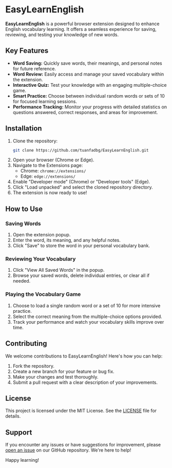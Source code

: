 # EasyLearnEnglish

**EasyLearnEnglish** is a powerful browser extension designed to enhance English vocabulary learning. It offers a seamless experience for saving, reviewing, and testing your knowledge of new words.

## Key Features

- **Word Saving:** Quickly save words, their meanings, and personal notes for future reference.
- **Word Review:** Easily access and manage your saved vocabulary within the extension.
- **Interactive Quiz:** Test your knowledge with an engaging multiple-choice game.
- **Smart Practice:** Choose between individual random words or sets of 10 for focused learning sessions.
- **Performance Tracking:** Monitor your progress with detailed statistics on questions answered, correct responses, and areas for improvement.

## Installation

1. Clone the repository:
   ```bash
   git clone https://github.com/tuanfadbg/EasyLearnEnglish.git
   ```
2. Open your browser (Chrome or Edge).
3. Navigate to the Extensions page:
   - Chrome: `chrome://extensions/`
   - Edge: `edge://extensions/`
4. Enable "Developer mode" (Chrome) or "Developer tools" (Edge).
5. Click "Load unpacked" and select the cloned repository directory.
6. The extension is now ready to use!

## How to Use

### Saving Words
1. Open the extension popup.
2. Enter the word, its meaning, and any helpful notes.
3. Click "Save" to store the word in your personal vocabulary bank.

### Reviewing Your Vocabulary
1. Click "View All Saved Words" in the popup.
2. Browse your saved words, delete individual entries, or clear all if needed.

### Playing the Vocabulary Game
1. Choose to load a single random word or a set of 10 for more intensive practice.
2. Select the correct meaning from the multiple-choice options provided.
3. Track your performance and watch your vocabulary skills improve over time.

## Contributing

We welcome contributions to EasyLearnEnglish! Here's how you can help:

1. Fork the repository.
2. Create a new branch for your feature or bug fix.
3. Make your changes and test thoroughly.
4. Submit a pull request with a clear description of your improvements.

## License

This project is licensed under the MIT License. See the [LICENSE](LICENSE) file for details.

## Support

If you encounter any issues or have suggestions for improvement, please [open an issue](https://github.com/tuanfadbg/EasyLearnEnglish/issues) on our GitHub repository. We're here to help!

Happy learning!
